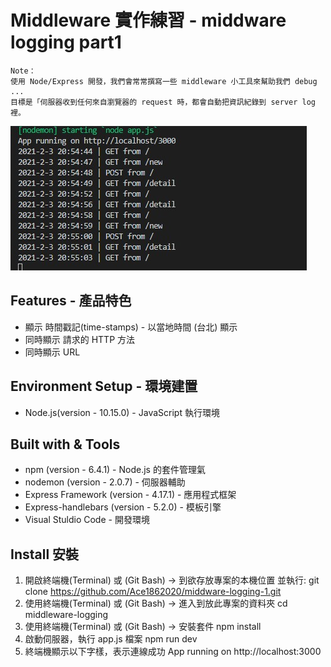 # Middleware 實作練習 - middware logging part1
    Note：
    使用 Node/Express 開發，我們會常常撰寫一些 middleware 小工具來幫助我們 debug ...
    目標是「伺服器收到任何來自瀏覽器的 request 時，都會自動把資訊紀錄到 server log 裡。
![](https://github.com/Ace1862020/middware-logging-1/blob/master/middleware-1.jpg)

## Features - 產品特色
* 顯示 時間戳記(time-stamps) - 以當地時間 (台北) 顯示
* 同時顯示 請求的 HTTP 方法
* 同時顯示 URL

## Environment Setup - 環境建置
* Node.js(version - 10.15.0) - JavaScript 執行環境

## Built with & Tools
* npm (version - 6.4.1) - Node.js 的套件管理氣
* nodemon (version - 2.0.7) - 伺服器輔助
* Express Framework (version - 4.17.1) - 應用程式框架
* Express-handlebars (version - 5.2.0) - 模板引擎
* Visual Stuldio Code - 開發環境

## Install 安裝
1. 開啟終端機(Terminal) 或 (Git Bash) -> 到欲存放專案的本機位置 並執行:
    git clone https://github.com/Ace1862020/middware-logging-1.git
2. 使用終端機(Terminal) 或 (Git Bash) -> 進入到放此專案的資料夾
    cd middleware-logging
3. 使用終端機(Terminal) 或 (Git Bash) -> 安裝套件
    npm install
4. 啟動伺服器，執行 app.js 檔案
    npm run dev
5. 終端機顯示以下字樣，表示連線成功
    App running on http://localhost:3000
